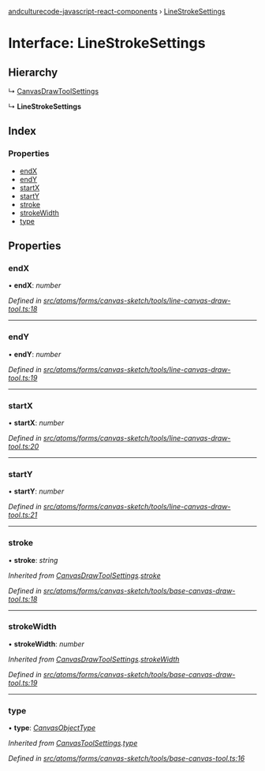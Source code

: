 [andculturecode-javascript-react-components](../README.md) › [LineStrokeSettings](linestrokesettings.md)

# Interface: LineStrokeSettings

## Hierarchy

  ↳ [CanvasDrawToolSettings](canvasdrawtoolsettings.md)

  ↳ **LineStrokeSettings**

## Index

### Properties

* [endX](linestrokesettings.md#endx)
* [endY](linestrokesettings.md#endy)
* [startX](linestrokesettings.md#startx)
* [startY](linestrokesettings.md#starty)
* [stroke](linestrokesettings.md#stroke)
* [strokeWidth](linestrokesettings.md#strokewidth)
* [type](linestrokesettings.md#type)

## Properties

###  endX

• **endX**: *number*

*Defined in [src/atoms/forms/canvas-sketch/tools/line-canvas-draw-tool.ts:18](https://github.com/AndcultureCode/AndcultureCode.JavaScript.React.Components/blob/059eef4/src/atoms/forms/canvas-sketch/tools/line-canvas-draw-tool.ts#L18)*

___

###  endY

• **endY**: *number*

*Defined in [src/atoms/forms/canvas-sketch/tools/line-canvas-draw-tool.ts:19](https://github.com/AndcultureCode/AndcultureCode.JavaScript.React.Components/blob/059eef4/src/atoms/forms/canvas-sketch/tools/line-canvas-draw-tool.ts#L19)*

___

###  startX

• **startX**: *number*

*Defined in [src/atoms/forms/canvas-sketch/tools/line-canvas-draw-tool.ts:20](https://github.com/AndcultureCode/AndcultureCode.JavaScript.React.Components/blob/059eef4/src/atoms/forms/canvas-sketch/tools/line-canvas-draw-tool.ts#L20)*

___

###  startY

• **startY**: *number*

*Defined in [src/atoms/forms/canvas-sketch/tools/line-canvas-draw-tool.ts:21](https://github.com/AndcultureCode/AndcultureCode.JavaScript.React.Components/blob/059eef4/src/atoms/forms/canvas-sketch/tools/line-canvas-draw-tool.ts#L21)*

___

###  stroke

• **stroke**: *string*

*Inherited from [CanvasDrawToolSettings](canvasdrawtoolsettings.md).[stroke](canvasdrawtoolsettings.md#stroke)*

*Defined in [src/atoms/forms/canvas-sketch/tools/base-canvas-draw-tool.ts:18](https://github.com/AndcultureCode/AndcultureCode.JavaScript.React.Components/blob/059eef4/src/atoms/forms/canvas-sketch/tools/base-canvas-draw-tool.ts#L18)*

___

###  strokeWidth

• **strokeWidth**: *number*

*Inherited from [CanvasDrawToolSettings](canvasdrawtoolsettings.md).[strokeWidth](canvasdrawtoolsettings.md#strokewidth)*

*Defined in [src/atoms/forms/canvas-sketch/tools/base-canvas-draw-tool.ts:19](https://github.com/AndcultureCode/AndcultureCode.JavaScript.React.Components/blob/059eef4/src/atoms/forms/canvas-sketch/tools/base-canvas-draw-tool.ts#L19)*

___

###  type

• **type**: *[CanvasObjectType](../enums/canvasobjecttype.md)*

*Inherited from [CanvasToolSettings](canvastoolsettings.md).[type](canvastoolsettings.md#type)*

*Defined in [src/atoms/forms/canvas-sketch/tools/base-canvas-tool.ts:16](https://github.com/AndcultureCode/AndcultureCode.JavaScript.React.Components/blob/059eef4/src/atoms/forms/canvas-sketch/tools/base-canvas-tool.ts#L16)*
